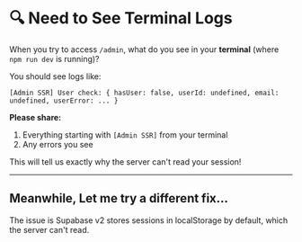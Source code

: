 # 🔍 Need to See Terminal Logs

When you try to access `/admin`, what do you see in your **terminal** (where `npm run dev` is running)?

You should see logs like:
```
[Admin SSR] User check: { hasUser: false, userId: undefined, email: undefined, userError: ... }
```

**Please share:**
1. Everything starting with `[Admin SSR]` from your terminal
2. Any errors you see

This will tell us exactly why the server can't read your session!

---

## Meanwhile, Let me try a different fix...

The issue is Supabase v2 stores sessions in localStorage by default, which the server can't read.
